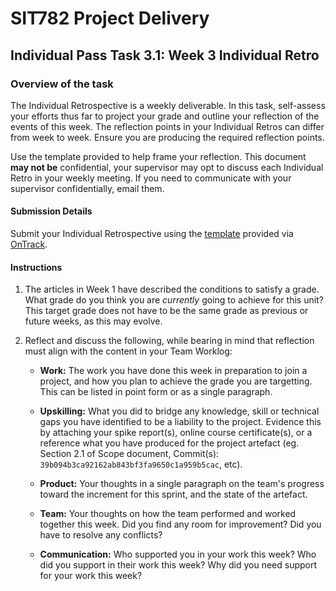 <div id="banner"></div>

# SIT782 Project Delivery
## Individual Pass Task 3.1: Week 3 Individual Retro

### Overview of the task
The Individual Retrospective is a weekly deliverable. In this task, self-assess your efforts thus far to project your grade and outline your reflection of the events of this week. The reflection points in your Individual Retros can differ from week to week. Ensure you are producing the required reflection points.

Use the template provided to help frame your reflection. This document **may not be** confidential, your supervisor may opt to discuss each Individual Retro in your weekly meeting. If you need to communicate with your supervisor confidentially, email them.

#### Submission Details
Submit your Individual Retrospective using the [template](https://deakin365.sharepoint.com/:f:/s/SIT782-t1-2018/EjtriPJQ6B1NuMrb9WI59oMB_UKn0Ui6ewP4ONJTzmFVLg?e=rp2vwG) provided via [OnTrack](https://ontrack.deakin.edu.au).

#### Instructions

1. The articles in Week 1 have described the conditions to satisfy a grade. What grade do you think you are _currently_ going to achieve for this unit? This target grade does not have to be the same grade as previous or future weeks, as this may evolve.

2. Reflect and discuss the following, while bearing in mind that reflection must align with the content in your Team Worklog:

    * **Work:** The work you have done this week in preparation to join a project, and how you plan to achieve the grade you are targetting. This can be listed in point form or as a single paragraph.

    * **Upskilling:** What you did to bridge any knowledge, skill or technical gaps you have identified to be a liability to the project. Evidence this by attaching your spike report(s), online course certificate(s), or a reference what you have produced for the project artefact (eg. Section 2.1 of Scope document, Commit(s): `39b094b3ca92162ab843bf3fa9650c1a959b5cac`, etc).

    * **Product:** Your thoughts in a single paragraph on the team's progress toward the increment for this sprint, and the state of the artefact.

    * **Team:** Your thoughts on how the team performed and worked together this week. Did you find any room for improvement? Did you have to resolve any conflicts?

    * **Communication:** Who supported you in your work this week? Who did you support in their work this week? Why did you need support for your work this week?

<div style="page-break-after:always;"></div>
